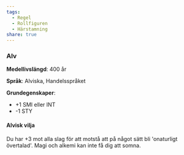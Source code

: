 ```yaml
---
tags:
  - Regel
  - Rollfiguren
  - Härstamning
share: true
---
```

### Alv
**Medellivslängd**: 400 år

**Språk**: Alviska, Handelsspråket

**Grundegenskaper**:

- +1 SMI eller INT
- -1 STY 

#### Alvisk vilja
Du har +3 mot alla slag för att motstå att på något sätt bli 'onaturligt övertalad'. Magi och alkemi kan inte få dig att somna. 